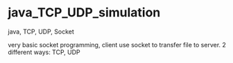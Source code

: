 # java_TCP_UDP_simulation
java, TCP, UDP, Socket

very basic socket programming, client use socket to transfer file to server.
2 different ways: TCP, UDP
